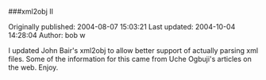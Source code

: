 ###xml2obj II

Originally published: 2004-08-07 15:03:21
Last updated: 2004-10-04 14:28:04
Author: bob w

I updated John Bair's xml2obj to allow better support of actually parsing xml files.  Some of the information for this came from Uche Ogbuji's articles on the web.  Enjoy.